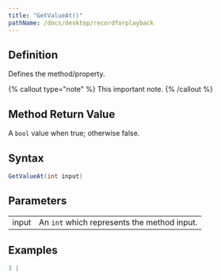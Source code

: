 ```yaml
---
title: "GetValueAt()"
pathName: /docs/desktop/recordforplayback
---
```


## Definition

Defines the method/property.

{% callout type="note" %}
This important note.
{% /callout %}

## Method Return Value

A `bool` value when true; otherwise false.

## Syntax

```csharp
GetValueAt(int input)
```

## Parameters

|  |  |
| --- | --- |
| input | An `int` which represents the method input. |

## Examples

```csharp
1 |
```
